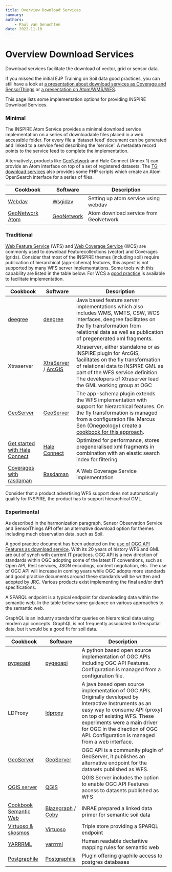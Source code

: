 ```yaml
---
title: Overview Download Services
summary: 
authors:
    - Paul van Genuchten
date: 2022-11-10
---
```


# Overview Download Services

Download services facilitate the download of vector, grid or sensor data. 

If you missed the initial EJP Training on Soil data good practices, you can still have a look at [a presentation about download services as Coverage and SensorThings](https://wur.yuja.com/V/Video?v=184380&node=785951&a=1565884354&autoplay=1) or [a presentation on Atom/WMS/WFS](https://wur.yuja.com/V/Video?v=184438&node=786146&a=1735271407&autoplay=1).

This page lists some implementation options for providing INSPIRE Download Services.

### Minimal

The INSPIRE Atom Service provides a minimal download service implementation on a series of downloadable files placed in a web accessible folder. For every file a 'dataset feed' document can be generated and linked to a service feed describing the 'service'. A metadata record points to the service feed to complete the implementation.

Alternatively, products like [GeoNetwork](https://geonetwork-opensource.org/manuals/3.10.x/en/tutorials/inspire/download-atom.html) and Hale Connect (Annex 1) can provide an Atom interface on top of a set of registered datasets. The [TG download services](https://inspire.ec.europa.eu/documents/technical-guidance-implementation-inspire-download-services) also provides some PHP scripts which create an Atom OpenSearch interface for a series of files.

| Cookbook | Software | Description |
| --- | --- | --- |
| [Webdav](tools/webdav.md) | [Wsgidav](https://wsgidav.readthedocs.io) | Setting up atom service using webdav |
| [GeoNetwork Atom](tools/geonetwork.md) | [GeoNetwork](https://geonetwork-opensource.org) | Atom download service from GeoNetwork |

### Traditional

[Web Feature Service](https://www.ogc.org/standards/wfs) (WFS) and [Web Coverage Service](https://www.ogc.org/standards/wcs) (WCS) are commonly used to download Featurecollections (vector) and Coverages (grids). Consider that most of the INSPIRE themes (including soil) require publication of hierarchical (app-schema) features, this aspect is not supported by many WFS server implementations. Some tools with this capability are listed in the table below. For WCS a [good practice](https://inspire-wcs.eu/) is available to facilitate implementation.

| Cookbook | Software | Description |
| --- | --- | --- |
| [deegree](tools/deegree.md) | [deegree](https://deegree.org) | Java based feature server implementations which also includes WMS, WMTS, CSW, WCS interfaces, deegree facilitates on the fly transformation from relational data as well as publication of pregenerated xml fragments.|
| Xtraserver | [XtraServer](https://www.interactive-instruments.de/en/xtraserver/) / [ArcGIS](https://enterprise.arcgis.com/en/inspire/) | Xtraserver, either standalone or as INSPIRE plugin for ArcGIS, facilitates on the fly transformation of relational data to INSPIRE GML as part of the WFS service definition. The developers of Xtraserver lead the GML working group at OGC |
| [GeoServer](tools/geoserver.md) | [GeoServer](https://geoserver.org/) | The app-schema plugin extends the WFS implementation with support for hierarchical features. On the fly transformation is managed from a configuration file. Marcus Sen (Onegeology) create a [cookbook for this approach](http://www.onegeology.org/docs/technical/OneGeologyWFSCookbook_v1.4.pdf). |
| [Get started with Hale Connect](https://help.wetransform.to/docs/getting-started/2018-04-28-quick-start) | [Hale Connect](https://www.wetransform.to/products/haleconnect/) | Optimized for performance, stores pregeneralised xml fragments in combination with an elastic search index for filtering |
| [Coverages with rasdaman](tools/rasdaman.md) | [Rasdaman](http://www.rasdaman.org/) | A Web Coverage Service implementation |

Consider that a product advertising WFS support does not automatically qualify for INSPIRE, the product has to support hierarchical GML.

### Experimental

As described in the harmonization paragraph, Sensor Observation Service and SensorThings API offer an alternative download option for themes including much observation data, such as Soil.

A good practice document has been adopted on the [use of OGC API Features as download service](https://inspire.ec.europa.eu/good-practice/ogc-api-%E2%80%93-features-inspire-download-service). With its 20 years of history WFS and GML are out of synch with current IT practices. OGC API is a new direction of standards within OGC adopting some of the latest IT conventions, such as Open API, Rest services, JSON encodings, content negotiation, etc. The use of OGC API will increase in coming years while OGC adopts more standards and good practice documents around these standards will be written and adopted by JRC. Various products exist implementing the final and/or draft specifications.

A SPARQL endpoint is a typical endpoint for downloading data within the semantic web. In the table below some guidance on various approaches to the semantic web.

GraphQL is an industry standard for queries on hierarchical data using modern api concepts. GraphQL is not frequently associated to Geospatial data, but it would be a good fit for soil data.

| Cookbook | Software | Description |
| --- | --- | --- |
| [pygeoapi](tools/pygeoapi.md) | [pygeoapi](tools/pygeoapi.md) | A python based open source implementation of OGC APIs including OGC API Features. Configuration is managed from a configuration file. |
| LDProxy | [ldproxy](tools/ldproxy.md) | A java based open source implementation of OGC APIs. Originally developed by Interactive Instruments as an easy way to consume API (proxy) on top of existing WFS. These experiments were a main driver for OGC in the direction of OGC API. Configuration is managed from a web interface. |
| [GeoServer](tools/geoserver.md) | [GeoServer](https://geoserver.org) | OGC API is a community plugin of GeoServer, it publishes an alternative endpoint for the datasets published as WFS. |
| [QGIS server](tools/qgis.md) | [QGIS](https://qgis.org) | QGIS Server includes the option to enable OGC API Features access to datasets published as WFS |
| [Cookbook Semantic Web](https://doi.org/10.15454/YJLFZI/OGHA0V) | [Blazegraph](https://blazegraph.com/) / [Coby](https://forgemia.inra.fr/anaee-dev/coby) | INRAE prepared a linked data primer for semantic soil data |
| [Virtuoso & skosmos](tools/virtuoso.md) | [Virtuoso](https://virtuoso.openlinksw.com/) | Triple store providing a SPARQL endpoint |
| [YARRRML](tools/yarrrml.md) | [yarrrml](https://rml.io/yarrrml) | Human readable declaritive mapping rules for semantic web |
| [Postgraphile](tools/postgraphile.md) | [Postgraphile](https://www.graphile.org/postgraphile/) | Plugin offering graphile access to postgres databases |

